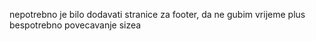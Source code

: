 nepotrebno je bilo dodavati stranice za footer, da ne gubim vrijeme plus bespotrebno povecavanje sizea